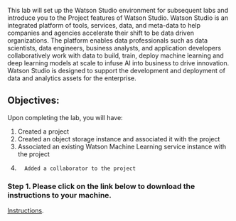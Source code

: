 This lab will set up the Watson Studio environment for subsequent labs and introduce you to the Project features of Watson Studio. Watson Studio is an integrated platform of tools, services, data, and meta-data to help companies and agencies accelerate their shift to be data driven organizations. The platform enables data professionals such as data scientists, data engineers, business analysts, and application developers collaboratively work with data to build, train, deploy machine learning and deep learning models at scale to infuse AI into business to drive innovation. Watson Studio is designed to support the development and deployment of data and analytics assets for the enterprise.

## Objectives:

Upon completing the lab, you will have:

1.  Created a project
1.  Created an object storage instance and associated it with the project
1.  Associated an existing Watson Machine Learning service instance with the project
1.       Added a collaborator to the project

### Step 1. Please click on the link below to download the instructions to your machine.

[Instructions](https://github.com/bleonardb3/ML_POT_07-23-2020/raw/master/Lab-1/SetupEnvironmentv7.1.pdf).
